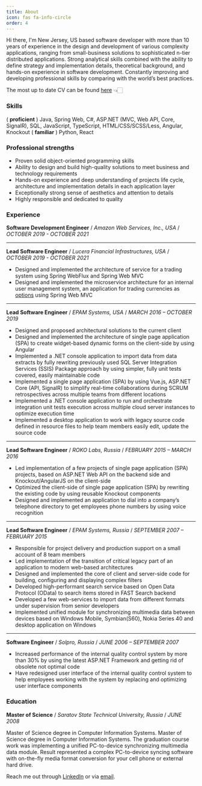 ```yaml
---
title: About
icon: fas fa-info-circle
order: 4
---
```


Hi there, I'm New Jersey, US based software developer with more than 10 years of experience in the design and development of various complexity applications, ranging from small-business solutions to sophisticated n-tier distributed applications. Strong analytical skills combined with the ability to define strategy and implementation details, theoretical background, and hands-on experience in software development. Constantly improving and developing professional skills by comparing with the world’s best practices.

The most up to date CV can be found [here](https://bit.ly/3a1zrEw) 👈🏻

### Skills

( **proficient** ) Java, Spring Web, C#, ASP.NET (MVC, Web API, Core, SignalR), SQL, JavaScript, TypeScript, HTML/CSS/SCSS/Less, Angular, Knockout ( **familiar** ) Python, React

### Professional strengths

- Proven solid object-oriented programming skills
- Ability to design and build high-quality solutions to meet business and technology requirements
- Hands-on experience and deep understanding of projects life cycle, architecture and implementation details in each application layer
- Exceptionally strong sense of aesthetics and attention to details
- Highly responsible and dedicated to quality

### Experience

**Software Development Engineer** / _Amazon Web Services, Inc., USA_ / _OCTOBER 2019 - OCTOBER 2021_

---

**Lead Software Engineer** / _Lucera Financial Infrastructures, USA_ / _OCTOBER 2019 - OCTOBER 2021_

- Designed and implemented the architecture of service for a trading system using Spring WebFlux and Spring Web MVC
- Designed and implemented the microservice architecture for an internal user management system, an application for trading currencies as [options](https://www.investopedia.com/terms/o/option.asp) using Spring Web MVC

---

**Lead Software Engineer** / _EPAM Systems, USA_ / _MARCH 2016 – OCTOBER 2019_

- Designed and proposed architectural solutions to the current client
- Designed and implemented the architecture of single page application (SPA) to create widget-based dynamic forms on the client-side by using Angular
- Implemented a .NET console application to import data from data extracts by fully rewriting previously used SQL Server Integration Services (SSIS) Package approach by using simpler, fully unit tests covered, easily maintainable code
- Implemented a single page application (SPA) by using Vue.js, ASP.NET Core (API, SignalR) to simplify real-time collaborations during SCRUM retrospectives across multiple teams from different locations
- Implemented a .NET console application to run and orchestrate integration unit tests execution across multiple cloud server instances to optimize execution time
- Implemented a desktop application to work with legacy source code defined in resource files to help team members easily edit, update the source code

---

**Lead Software Engineer** / _ROKO Labs, Russia_ / _FEBRUARY 2015 – MARCH 2016_

- Led implementation of a few projects of single page application (SPA) projects, based on ASP.NET Web API on the backend side and Knockout/AngularJS on the client-side
- Optimized the client-side of single page application (SPA) by rewriting the existing code by using reusable Knockout components
- Designed and implemented an application to dial into a company’s telephone directory to get employees phone numbers by using voice recognition

---

**Lead Software Engineer** / _EPAM Systems, Russia_ / _SEPTEMBER 2007 – FEBRUARY 2015_

- Responsible for project delivery and production support on a small account of 8 team members
- Led implementation of the transition of critical legacy part of an application to modern web-based architectures
- Designed and implemented the core of client and server-side code for building, configuring and displaying complex filters
- Developed high-performant search service based on Open Data Protocol (OData) to search items stored in FAST Search backend
- Developed a few web-services to import data from different formats under supervision from senior developers
- Implemented unified module for synchronizing multimedia data between devices based on Windows Mobile, Symbian(S60), Nokia Series 40 and desktop application on Windows

---

**Software Engineer** / _Solpro, Russia_ / _JUNE 2006 – SEPTEMBER 2007_

- Increased performance of the internal quality control system by more than 30% by using the latest ASP.NET Framework and getting rid of obsolete not optimal code
- Have redesigned user interface of the internal quality control system to help employees working with the system by replacing and optimizing user interface components

### Education

**Master of Science** / _Saratov State Technical University, Russia_ / _JUNE 2008_

Master of Science degree in Computer Information Systems. Master of Science degree in Computer Information Systems. The graduation course work was implementing a unified PC-to-device synchronizing multimedia data module. Result represented a complex PC-to-device syncing software with on-the-fly media format conversion for your cell phone or external hard drive.

Reach me out through [LinkedIn](https://www.linkedin.com/in/fisenkodv/) or via [email](mailto:dmitry@fisenko.net).
